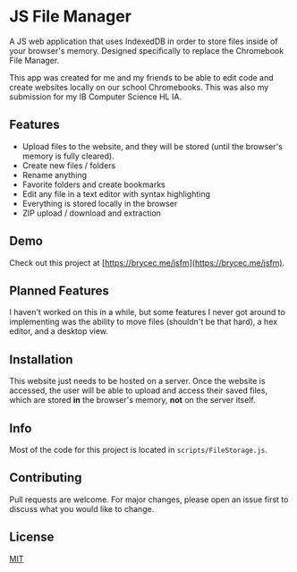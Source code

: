 # JS File Manager

A JS web application that uses IndexedDB in order to store files inside of your browser's memory. Designed specifically to replace the Chromebook File Manager.

This app was created for me and my friends to be able to edit code and create websites locally on our school Chromebooks. This was also my submission for my IB Computer Science HL IA.

## Features
* Upload files to the website, and they will be stored (until the browser's memory is fully cleared).
* Create new files / folders
* Rename anything
* Favorite folders and create bookmarks
* Edit any file in a text editor with syntax highlighting
* Everything is stored locally in the browser
* ZIP upload / download and extraction

## Demo
Check out this project at [https://brycec.me/jsfm](https://brycec.me/jsfm).

## Planned Features
I haven't worked on this in a while, but some features I never got around to implementing was the ability to move files (shouldn't be that hard), a hex editor, and a desktop view.

## Installation
This website just needs to be hosted on a server. Once the website is accessed, the user will be able to upload and access their saved files, which are stored **in** the browser's memory, **not** on the server itself.

## Info
Most of the code for this project is located in `scripts/FileStorage.js`.

## Contributing
Pull requests are welcome. For major changes, please open an issue first to discuss what you would like to change.

## License
[MIT](https://choosealicense.com/licenses/mit/)